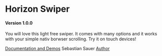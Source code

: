 # Horizon Swiper
#### Version 1.0.0

You will love this light free swiper.
It comes with many options and it works with your simple nativ borwser scrolling.
Try it on touch devices!

[Documentation and Demos](http://horizon-swiper.sebsauer.de)
Sebastian Sauer [Author](http://www.sebsauer.de)
